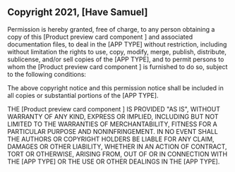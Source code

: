 ## Copyright 2021, [Have Samuel]


Permission is hereby granted, free of charge, to any person obtaining a copy of this [Product preview card component ] and associated documentation files, to deal in the [APP TYPE] without restriction, including without limitation the rights to use, copy, modify, merge, publish, distribute, sublicense, and/or sell copies of the [APP TYPE], and to permit persons to whom the [Product preview card component ] is furnished to do so, subject to the following conditions:

The above copyright notice and this permission notice shall be included in all copies or substantial portions of the [APP TYPE].

THE [Product preview card component ] IS PROVIDED "AS IS", WITHOUT WARRANTY OF ANY KIND, EXPRESS OR IMPLIED, INCLUDING BUT NOT LIMITED TO THE WARRANTIES OF MERCHANTABILITY, FITNESS FOR A PARTICULAR PURPOSE AND NONINFRINGEMENT. IN NO EVENT SHALL THE AUTHORS OR COPYRIGHT HOLDERS BE LIABLE FOR ANY CLAIM, DAMAGES OR OTHER LIABILITY, WHETHER IN AN ACTION OF CONTRACT, TORT OR OTHERWISE, ARISING FROM, OUT OF OR IN CONNECTION WITH THE [APP TYPE] OR THE USE OR OTHER DEALINGS IN THE [APP TYPE].
